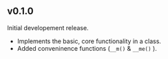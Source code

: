 ## v0.1.0

Initial developement release.

  * Implements the basic, core functionality in a class.
  * Added conveninence functions (`__m()` & `__me()` ).